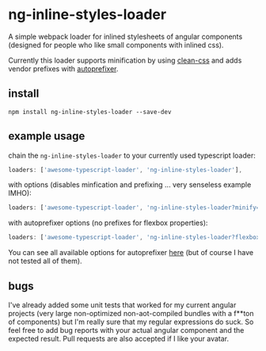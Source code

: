 # ng-inline-styles-loader
A simple webpack loader for inlined stylesheets of angular components (designed for people who like small components with inlined css).

Currently this loader supports minification by using [clean-css](https://github.com/jakubpawlowicz/clean-css) and adds vendor prefixes with [autoprefixer](https://github.com/postcss/autoprefixer).

## install
`npm install ng-inline-styles-loader --save-dev`

## example usage
chain the `ng-inline-styles-loader` to your currently used typescript loader:

```js
loaders: ['awesome-typescript-loader', 'ng-inline-styles-loader'],
```

with options (disables minfication and prefixing ... very senseless example IMHO):

```js
loaders: ['awesome-typescript-loader', 'ng-inline-styles-loader?minify=false&prefix=false'],
```

with autoprefixer options (no prefixes for flexbox properties):

```js
loaders: ['awesome-typescript-loader', 'ng-inline-styles-loader?flexbox=false'],
```

You can see all available options for autoprefixer [here](https://github.com/postcss/autoprefixer#options) (but of course I have not tested all of them).

## bugs
I've already added some unit tests that worked for my current angular projects (very large non-optimized non-aot-compiled bundles with a f**ton of components) but I'm really sure that my regular expressions do suck.
So feel free to add bug reports with your actual angular component and the expected result.
Pull requests are also accepted if I like your avatar.